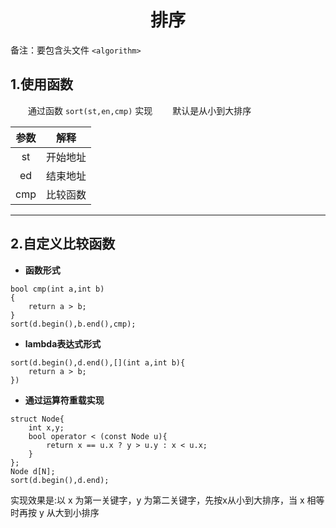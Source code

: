 <h1 style = "text-align : center">排序</h1>

备注：要包含头文件 `<algorithm>` 

## 1.使用函数
&emsp;&emsp;通过函数 `sort(st,en,cmp)` 实现
&emsp;&emsp;默认是从小到大排序

| 参数  |   解释   |
| :---: | :------: |
|  st   | 开始地址 |
|  ed   | 结束地址 |
|  cmp  | 比较函数 |

***
## 2.自定义比较函数
+ **函数形式**
```
bool cmp(int a,int b)
{
    return a > b;
}
sort(d.begin(),b.end(),cmp);
```

+ **lambda表达式形式**
```
sort(d.begin(),d.end(),[](int a,int b){
    return a > b;
})
```

+ **通过运算符重载实现**
```
struct Node{
    int x,y;
    bool operator < (const Node u){
        return x == u.x ? y > u.y : x < u.x;
    }
};
Node d[N];
sort(d.begin(),d.end);
```
实现效果是:以 x 为第一关键字，y 为第二关键字，先按x从小到大排序，当 x 相等时再按 y 从大到小排序

